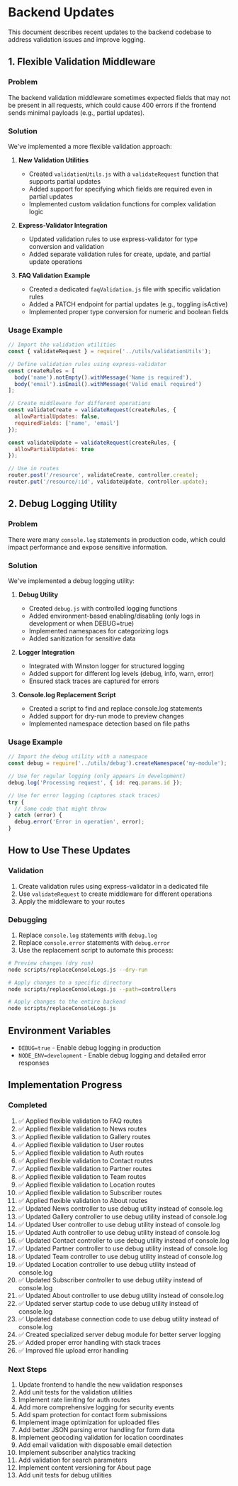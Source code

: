 # Backend Updates

This document describes recent updates to the backend codebase to address validation issues and improve logging.

## 1. Flexible Validation Middleware

### Problem
The backend validation middleware sometimes expected fields that may not be present in all requests, which could cause 400 errors if the frontend sends minimal payloads (e.g., partial updates).

### Solution
We've implemented a more flexible validation approach:

1. **New Validation Utilities**
   - Created `validationUtils.js` with a `validateRequest` function that supports partial updates
   - Added support for specifying which fields are required even in partial updates
   - Implemented custom validation functions for complex validation logic

2. **Express-Validator Integration**
   - Updated validation rules to use express-validator for type conversion and validation
   - Added separate validation rules for create, update, and partial update operations

3. **FAQ Validation Example**
   - Created a dedicated `faqValidation.js` file with specific validation rules
   - Added a PATCH endpoint for partial updates (e.g., toggling isActive)
   - Implemented proper type conversion for numeric and boolean fields

### Usage Example

```javascript
// Import the validation utilities
const { validateRequest } = require('../utils/validationUtils');

// Define validation rules using express-validator
const createRules = [
  body('name').notEmpty().withMessage('Name is required'),
  body('email').isEmail().withMessage('Valid email required')
];

// Create middleware for different operations
const validateCreate = validateRequest(createRules, {
  allowPartialUpdates: false,
  requiredFields: ['name', 'email']
});

const validateUpdate = validateRequest(createRules, {
  allowPartialUpdates: true
});

// Use in routes
router.post('/resource', validateCreate, controller.create);
router.put('/resource/:id', validateUpdate, controller.update);
```

## 2. Debug Logging Utility

### Problem
There were many `console.log` statements in production code, which could impact performance and expose sensitive information.

### Solution
We've implemented a debug logging utility:

1. **Debug Utility**
   - Created `debug.js` with controlled logging functions
   - Added environment-based enabling/disabling (only logs in development or when DEBUG=true)
   - Implemented namespaces for categorizing logs
   - Added sanitization for sensitive data

2. **Logger Integration**
   - Integrated with Winston logger for structured logging
   - Added support for different log levels (debug, info, warn, error)
   - Ensured stack traces are captured for errors

3. **Console.log Replacement Script**
   - Created a script to find and replace console.log statements
   - Added support for dry-run mode to preview changes
   - Implemented namespace detection based on file paths

### Usage Example

```javascript
// Import the debug utility with a namespace
const debug = require('../utils/debug').createNamespace('my-module');

// Use for regular logging (only appears in development)
debug.log('Processing request', { id: req.params.id });

// Use for error logging (captures stack traces)
try {
  // Some code that might throw
} catch (error) {
  debug.error('Error in operation', error);
}
```

## How to Use These Updates

### Validation

1. Create validation rules using express-validator in a dedicated file
2. Use `validateRequest` to create middleware for different operations
3. Apply the middleware to your routes

### Debugging

1. Replace `console.log` statements with `debug.log`
2. Replace `console.error` statements with `debug.error`
3. Use the replacement script to automate this process:

```bash
# Preview changes (dry run)
node scripts/replaceConsoleLogs.js --dry-run

# Apply changes to a specific directory
node scripts/replaceConsoleLogs.js --path=controllers

# Apply changes to the entire backend
node scripts/replaceConsoleLogs.js
```

## Environment Variables

- `DEBUG=true` - Enable debug logging in production
- `NODE_ENV=development` - Enable debug logging and detailed error responses

## Implementation Progress

### Completed

1. ✅ Applied flexible validation to FAQ routes
2. ✅ Applied flexible validation to News routes
3. ✅ Applied flexible validation to Gallery routes
4. ✅ Applied flexible validation to User routes
5. ✅ Applied flexible validation to Auth routes
6. ✅ Applied flexible validation to Contact routes
7. ✅ Applied flexible validation to Partner routes
8. ✅ Applied flexible validation to Team routes
9. ✅ Applied flexible validation to Location routes
10. ✅ Applied flexible validation to Subscriber routes
11. ✅ Applied flexible validation to About routes
12. ✅ Updated News controller to use debug utility instead of console.log
13. ✅ Updated Gallery controller to use debug utility instead of console.log
14. ✅ Updated User controller to use debug utility instead of console.log
15. ✅ Updated Auth controller to use debug utility instead of console.log
16. ✅ Updated Contact controller to use debug utility instead of console.log
17. ✅ Updated Partner controller to use debug utility instead of console.log
18. ✅ Updated Team controller to use debug utility instead of console.log
19. ✅ Updated Location controller to use debug utility instead of console.log
20. ✅ Updated Subscriber controller to use debug utility instead of console.log
21. ✅ Updated About controller to use debug utility instead of console.log
22. ✅ Updated server startup code to use debug utility instead of console.log
23. ✅ Updated database connection code to use debug utility instead of console.log
24. ✅ Created specialized server debug module for better server logging
25. ✅ Added proper error handling with stack traces
26. ✅ Improved file upload error handling

### Next Steps

1. Update frontend to handle the new validation responses
2. Add unit tests for the validation utilities
3. Implement rate limiting for auth routes
4. Add more comprehensive logging for security events
5. Add spam protection for contact form submissions
6. Implement image optimization for uploaded files
7. Add better JSON parsing error handling for form data
8. Implement geocoding validation for location coordinates
9. Add email validation with disposable email detection
10. Implement subscriber analytics tracking
11. Add validation for search parameters
12. Implement content versioning for About page
13. Add unit tests for debug utilities

